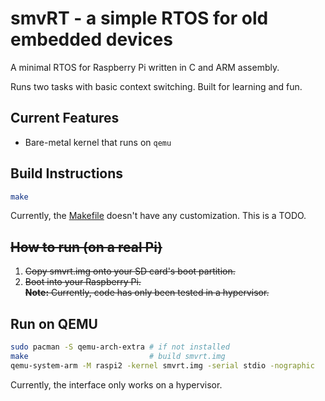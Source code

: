 # smvRT - a simple RTOS for old embedded devices
A minimal RTOS for Raspberry Pi written in C and ARM assembly.

Runs two tasks with basic context switching. Built for learning and fun.

## Current Features
- Bare-metal kernel that runs on `qemu`

## Build Instructions
```bash
make
```

Currently, the [Makefile](/Makefile) doesn't have any customization. This is a TODO.

## ~~How to run (on a real Pi)~~  
1. ~~Copy smvrt.img onto your SD card's boot partition.~~  
2. ~~Boot into your Raspberry Pi.~~  
~~**Note:** Currently, code has only been tested in a hypervisor.~~

## Run on QEMU
```bash
sudo pacman -S qemu-arch-extra # if not installed
make                           # build smvrt.img
qemu-system-arm -M raspi2 -kernel smvrt.img -serial stdio -nographic
```

Currently, the interface only works on a hypervisor.

